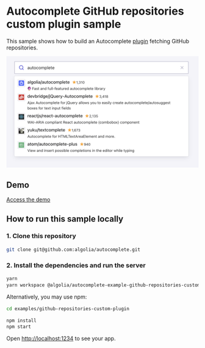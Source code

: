 # Autocomplete GitHub repositories custom plugin sample

This sample shows how to build an Autocomplete [plugin](https://www.algolia.com/doc/ui-libraries/autocomplete/core-concepts/plugins/) fetching GitHub repositories.

<p align="center"><img src="capture.png?raw=true" alt="A capture of the Autocomplete GitHub repositories custom plugin demo" /></p>

## Demo

[Access the demo](https://codesandbox.io/s/github/algolia/autocomplete/tree/master/examples/github-repositories-custom-plugin)

## How to run this sample locally

### 1. Clone this repository

```sh
git clone git@github.com:algolia/autocomplete.git
```

### 2. Install the dependencies and run the server

```sh
yarn
yarn workspace @algolia/autocomplete-example-github-repositories-custom-plugin start
```

Alternatively, you may use npm:

```sh
cd examples/github-repositories-custom-plugin
```

```sh
npm install
npm start
```

Open <http://localhost:1234> to see your app.